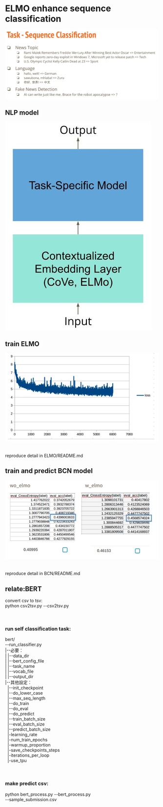 # ELMO enhance sequence classification
![image](https://github.com/TaiChunYen/adl_hw2/blob/master/picture/task.jpg)
## NLP model
![image](https://github.com/TaiChunYen/adl_hw2/blob/master/picture/nlp_model.jpg)
## train ELMO
![image](https://github.com/TaiChunYen/adl_hw2/blob/master/picture/elmo_train.jpg)  
<br/>
<br/>
reproduce detail in ELMO/README.md

## train and predict BCN model
![image](https://github.com/TaiChunYen/adl_hw2/blob/master/picture/bcn_result.jpg)  
<br/>
<br/>
reproduce detail in BCN/README.md

## relate:BERT
convert csv to tsv:  
python csv2tsv.py
--csv2tsv.py  
<br/>
<br/>
### run self classification task:
bert/  
--run_classifier.py  
|--必要：  
| |--data_dir  
| |--bert_config_file  
| |--task_name  
| |--vocab_file  
| |--output_dir  
|--其他設定：  
&nbsp; |--init_checkpoint  
&nbsp; |--do_lower_case  
&nbsp; |--max_seq_length  
&nbsp; |--do_train  
&nbsp; |--do_eval  
&nbsp; |--do_predict  
&nbsp; |--train_batch_size  
&nbsp; |--eval_batch_size  
&nbsp; |--predict_batch_size  
&nbsp; |-learning_rate  
&nbsp; |-num_train_epochs  
&nbsp; |-warmup_proportion  
&nbsp; |-save_checkpoints_steps  
&nbsp; |-iterations_per_loop  
&nbsp; |-use_tpu  
<br/>
<br/>

### make predict csv:
python bert_process.py
--bert_process.py  
--sample_submission.csv  






